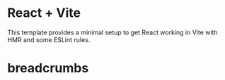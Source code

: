 # React + Vite

This template provides a minimal setup to get React working in Vite with HMR and some ESLint rules.


# breadcrumbs
